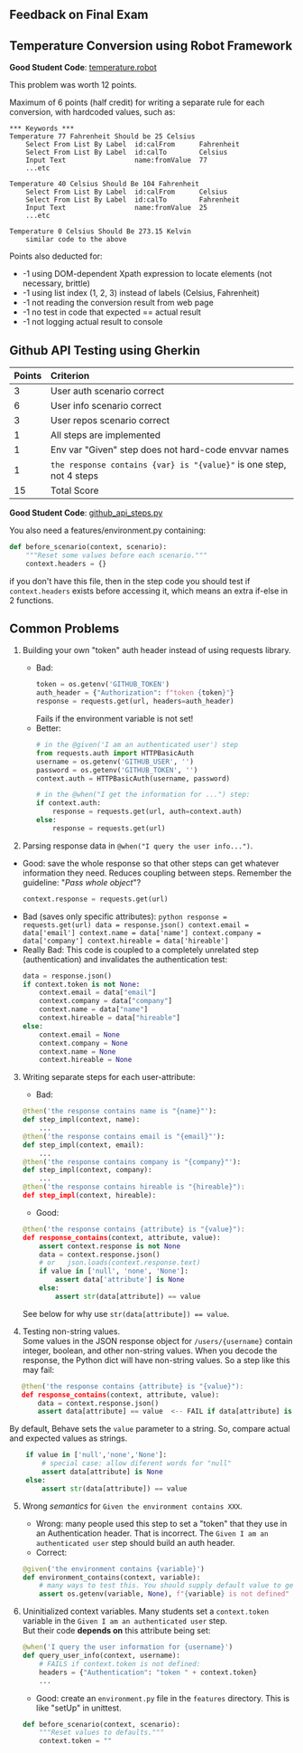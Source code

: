 ## Feedback on Final Exam

## Temperature Conversion using Robot Framework

**Good Student Code**: [temperature.robot](final/temperature.robot)

This problem was worth 12 points.

Maximum of 6 points (half credit) for writing a separate rule for each conversion, with hardcoded values, such as:

```rf
*** Keywords ***
Temperature 77 Fahrenheit Should be 25 Celsius
    Select From List By Label  id:calFrom      Fahrenheit
    Select From List By Label  id:calTo        Celsius
    Input Text                 name:fromValue  77
    ...etc

Temperature 40 Celsius Should Be 104 Fahrenheit
    Select From List By Label  id:calFrom      Celsius
    Select From List By Label  id:calTo        Fahrenheit
    Input Text                 name:fromValue  25
    ...etc

Temperature 0 Celsius Should Be 273.15 Kelvin
    similar code to the above
```

Points also deducted for:

* -1 using DOM-dependent Xpath expression to locate elements (not necessary, brittle)
* -1 using list index (1, 2, 3) instead of labels (Celsius, Fahrenheit)
* -1 not reading the conversion result from web page
* -1 no test in code that expected == actual result
* -1 not logging actual result to console
   

## Github API Testing using Gherkin

| Points | Criterion  |
|--------|:-----------|
| 3      | User auth scenario correct |
| 6      | User info scenario correct |
| 3      | User repos scenario correct |
| 1      | All steps are implemented  |
| 1      | Env var "Given" step does not hard-code envvar names |
| 1      | `the response contains {var} is "{value}"` is one step, not 4 steps |
| 15     | Total Score |

**Good Student Code**: [github_api_steps.py](final/github_api_steps.py)

You also need a features/environment.py containing:
```python
def before_scenario(context, scenario):
    """Reset some values before each scenario."""
    context.headers = {}
```
if you don't have this file, then in the step code you should test if `context.headers` exists before accessing it, which means an extra if-else in 2 functions.



## Common Problems

1. Building your own "token" auth header instead of using requests library.
   - Bad:
     ```python
     token = os.getenv('GITHUB_TOKEN')
     auth_header = {"Authorization": f"token {token}"}
     response = requests.get(url, headers=auth_header)
     ``` 
     Fails if the environment variable is not set!
   - Better:
     ```python
     # in the @given('I am an authenticated user') step
     from requests.auth import HTTPBasicAuth
     username = os.getenv('GITHUB_USER', '')
     password = os.getenv('GITHUB_TOKEN', '')
     context.auth = HTTPBasicAuth(username, password)

     # in the @when("I get the information for ...") step:
     if context.auth:
         response = requests.get(url, auth=context.auth)
     else:
         response = requests.get(url)
     ```
   
2. Parsing response data in `@when("I query the user info...")`.
  - Good: save the whole response so that other steps can get whatever information they need. Reduces coupling between steps.  Remember the guideline: "*Pass whole object*"? 
    ```python
    context.response = requests.get(url)
    ```
   - Bad (saves only specific attributes):
    ```python
    response = requests.get(url)
    data = response.json()
    context.email = data['email']
    context.name = data['name']
    context.company = data['company']
    context.hireable = data['hireable']
    ```
  - Really Bad: This code is coupled to a completely unrelated step (authentication) and invalidates the authentication test:
    ```python
    data = response.json()
    if context.token is not None:
        context.email = data["email"]
        context.company = data["company"]
        context.name = data["name"]
        context.hireable = data["hireable"]
    else:
        context.email = None
        context.company = None
        context.name = None
        context.hireable = None
    ```

3. Writing separate steps for each user-attribute:
   - Bad:
   ```python
   @then('the response contains name is "{name}"'):
   def step_impl(context, name):
       ...
   @then('the response contains email is "{email}"'):
   def step_impl(context, email):
       ...
   @then('the response contains company is "{company}"'):
   def step_impl(context, company):
       ...
   @then('the response contains hireable is "{hireable}"):
   def step_impl(context, hireable):
   ```
   - Good:
   ```python
   @then('the response contains {attribute} is "{value}"):
   def response_contains(context, attribute, value):
       assert context.response is not None
       data = context.response.json()
       # or   json.loads(context.response.text)
       if value in ['null', 'none', 'None']:
           assert data['attribute'] is None
       else:
           assert str(data[attribute]) == value
   ```
   See below for why use `str(data[attribute]) == value`.

4. Testing non-string values.   
   Some values in the JSON response object for `/users/{username}` contain integer, boolean, and other non-string values.  When you decode the response, the Python dict will have non-string values.  So a step like this may fail:    
```python
   @then('the response contains {attribute} is "{value}"):
   def response_contains(context, attribute, value):
       data = context.response.json() 
       assert data[attribute] == value  <-- FAIL if data[attribute] is not string
   ```
   By default, Behave sets the `value` parameter to a string.  So, compare actual and expected values as strings.
   ```python
       if value in ['null','none','None']:
           # special case: allow diferent words for "null"
           assert data[attribute] is None
       else:
           assert str(data[attribute]) == value
   ```


5. Wrong *semantics* for `Given the environment contains XXX`.
   - Wrong: many people used this step to set a "token" that they use in an Authentication header.  That is incorrect. The `Given I am an authenticated user` step should build an auth header.
   - Correct:
   ```python
   @given('the environment contains {variable}')
   def environment_contains(context, variable):
       # many ways to test this. You should supply default value to getenv.
       assert os.getenv(variable, None), f"{variable} is not defined"
   ```

6. Uninitialized context variables.  Many students set a `context.token` variable in the `Given I am an authenticated user` step.    
   But their code **depends on** this attribute being set:
   ```python
   @when('I query the user information for {username}')
   def query_user_info(context, username):
       # FAILS if context.token is not defined:
       headers = {"Authentication": "token " + context.token}
       ...
   ```
   - Good: create an `environment.py` file in the `features` directory. This is like "setUp" in unittest.
   ```python
   def before_scenario(context, scenario):
       """Reset values to defaults."""
       context.token = ""
   ```
